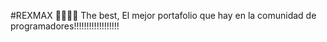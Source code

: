 #REXMAX 🖤😈💥😨
The best,  El mejor portafolio que hay en la comunidad de programadores!!!!!!!!!!!!!!!!!!